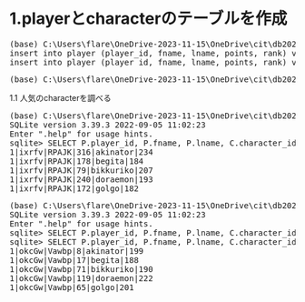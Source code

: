 # 1.playerとcharacterのテーブルを作成

<pre>
(base) C:\Users\flare\OneDrive-2023-11-15\OneDrive\cit\db2023>python 07_insert_player_repeat.py
insert into player (player_id, fname, lname, points, rank) values('0','yvKis','JMxwm','7','X');
insert into player (player_id, fname, lname, points, rank) values('1','okcGw','Vawbp','6','I');
</pre>

<pre>
(base) C:\Users\flare\OneDrive-2023-11-15\OneDrive\cit\db2023>python 07_insert_character_repeat.py  
</pre>

1.1 人気のcharacterを調べる

<pre>
(base) C:\Users\flare\OneDrive-2023-11-15\OneDrive\cit\db2023>sqlite3.exe cit-db-2023-07.db
SQLite version 3.39.3 2022-09-05 11:02:23
Enter ".help" for usage hints.
sqlite> SELECT P.player_id, P.fname, P.lname, C.character_id, C.character_name, count(*) FROM player P INNER JOIN character C ON P.player_id = C.player_id GROUP BY character_name HAVING count(*) > 10;
1|ixrfv|RPAJK|316|akinator|234
1|ixrfv|RPAJK|178|begita|184
1|ixrfv|RPAJK|79|bikkuriko|207
1|ixrfv|RPAJK|240|doraemon|193
1|ixrfv|RPAJK|172|golgo|182
</pre>

<pre>
(base) C:\Users\flare\OneDrive-2023-11-15\OneDrive\cit\db2023>sqlite3.exe cit-db-2023-07.db
SQLite version 3.39.3 2022-09-05 11:02:23
Enter ".help" for usage hints.
sqlite> SELECT P.player_id, P.fname, P.lname, C.character_id, C.character_name, count(*) FROM player P INNER JOIN character C ON P.player_id = C.player_id GROUP BY character_id HAVING count(*) > 10;
sqlite> SELECT P.player_id, P.fname, P.lname, C.character_id, C.character_name, count(*) FROM player P INNER JOIN character C ON P.player_id = C.player_id GROUP BY character_name HAVING count(*) > 10;
1|okcGw|Vawbp|8|akinator|199
1|okcGw|Vawbp|17|begita|188
1|okcGw|Vawbp|71|bikkuriko|190
1|okcGw|Vawbp|119|doraemon|222
1|okcGw|Vawbp|65|golgo|201
</pre>

